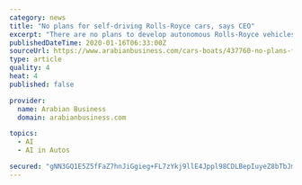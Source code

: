 ```yaml
---
category: news
title: "No plans for self-driving Rolls-Royce cars, says CEO"
excerpt: "There are no plans to develop autonomous Rolls-Royce vehicles for the foreseeable future, according to Torsten Müller-Ötvös, CEO, Rolls-Royce Motor Cars Speaking during a media briefing in Dubai, Müller-Ötvös reiterated the company’s desire to be “all electric” by the end of the decade. Müller-Ötvös said the technology wasn’t ..."
publishedDateTime: 2020-01-16T06:33:00Z
sourceUrl: https://www.arabianbusiness.com/cars-boats/437760-no-plans-for-self-driving-rolls-royce-cars-says-ceo
type: article
quality: 4
heat: 4
published: false

provider:
  name: Arabian Business
  domain: arabianbusiness.com

topics:
  - AI
  - AI in Autos

secured: "gNN3GQ1E5Z5fFaZ7hnJiGgieg+FL7zYkj9llE4Jppl98CDLBepIuyeZ8bTbJmyy5iIGl9VEHibcFaMjmv0lUazZLADDr64tw5mtSBAXlTAj2ZA0KGVHNuhkW+vfOg/tEkCHMy9SqW/MfyY17jzQbhemKd15JIiQ5LG7WGkmYzVooE5uANeB/4dneE0La1J+1hVb5yosTrxWaHabrm/Df2nZFFsrMNEYb9YPM+n6DvXoUW/6m7MSXF/us4vAmJHOlz2B6wLXEGPxssN5TLX7E7J28pALG6ptYvbSmOMDIaZOpsto5razMovFmgufh1rYovuJRXVgcmKsyRudgHaV9bfBpoLqXAjr0O7XOF/iPdtyhZ8xxa2ervdmd+vU2dATCmvRtIKw3hBo0tfS3nleS4CTLspa5mAwYfhdrozGPGB4qOAl5aiCSkijesgBbBlTfVILUd6GKz++ZLapWdOXcpg==;J2916ANXPglvPiegUYGyFw=="
---
```


